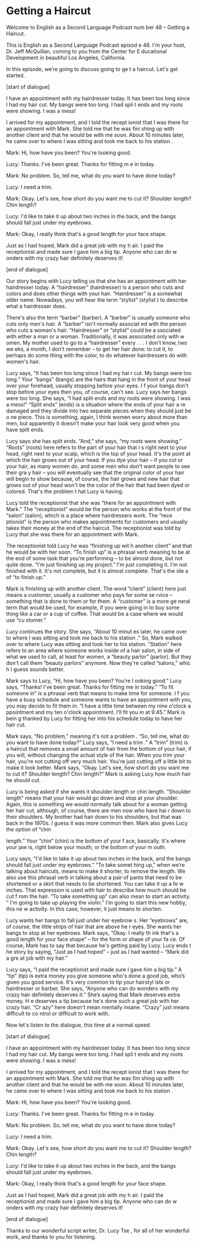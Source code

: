 # Getting a Haircut

Welcome to English as a Second Language Podcast num ber 48 – Getting a Haircut.

This is English as a Second Language Podcast episod e 48. I'm your host, Dr. Jeff McQuillan, coming to you from the Center for E ducational Development in beautiful Los Angeles, California.

In this episode, we’re going to discuss going to ge t a haircut. Let's get started.

[start of dialogue]

I have an appointment with my hairdresser today. It  has been too long since I had my hair cut. My bangs were too long. I had spli t ends and my roots were showing. I was a mess!

I arrived for my appointment, and I told the recept ionist that I was there for an appointment with Mark. She told me that he was fini shing up with another client and that he would be with me soon. About 10 minutes  later, he came over to where I was sitting and took me back to his station .

Mark: Hi, how have you been? You're looking good.

Lucy: Thanks. I've been great. Thanks for fitting m e in today.

Mark: No problem. So, tell me, what do you want to have done today?

Lucy: I need a trim.

Mark: Okay. Let's see, how short do you want me to cut it? Shoulder length? Chin length?

Lucy: I'd like to take it up about two inches in the back, and the bangs should fall just under my eyebrows.

Mark: Okay, I really think that's a good length for  your face shape.

Just as I had hoped, Mark did a great job with my h air. I paid the receptionist and made sure I gave him a big tip. Anyone who can do w onders with my crazy hair definitely deserves it!

[end of dialogue]

Our story begins with Lucy telling us that she has an appointment with her hairdresser today. A “hairdresser” (hairdresser) is  a person who cuts and colors and does other things with your hair. “Hairdresser”  is a somewhat older name. Nowadays, you will hear the term “stylist” (stylist ) to describe what a hairdresser does.

There's also the term “barber” (barber). A “barber”  is usually someone who cuts only men's hair. A “barber” isn't normally associat ed with the person who cuts a woman's hair. “Hairdresser” or “stylist” could be a ssociated with either a man or a woman. Traditionally, it was associated only with w omen. My mother used to go to a “hairdresser” every . . . I don't know, two we eks, a month, I don't remember – to get her hair done: to cut it, to perhaps do some thing with the color, to do whatever hairdressers do with women's hair.

Lucy says, “It has been too long since I had my hai r cut. My bangs were too long.” Your “bangs” (bangs) are the hairs that hang  in the front of your head over your forehead, usually stopping before your eyes. I f your bangs don't stop before your eyes then you, of course, can't see. Lucy says  her bangs were too long. She says, “I had split ends and my roots were showing. I was a mess!” “Split ends” (ends) is a situation where the ends of your hair a re damaged and they divide into two separate pieces when they should just be o ne piece. This is something, again, I think women worry about more than men, but  apparently it doesn't make your hair look very good when you have split ends.

Lucy says she has split ends. “And,” she says, “my roots were showing.” “Roots” (roots) here refers to the part of your hair that i s right next to your head, right next to your scalp, which is the top of your head. It's the point at which the hair grows out of your head. If you dye your hair – if you col or your hair, as many women do, and some men who don't want people to see their gra y hair – you will eventually see that the original color of your hair will begin  to show because, of course, the hair grows and new hair that grows out of your head  won't be the color of the hair that had been dyed or colored. That's the problem t hat Lucy is having.

Lucy told the receptionist that she was “there for an appointment with Mark.” The “receptionist” would be the person who works at the  front of the “salon” (salon), which is a place where hairdressers work. The “rece ptionist” is the person who makes appointments for customers and usually takes their money at the end of the haircut. The receptionist was told by Lucy that  she was there for an appointment with Mark.

The receptionist told Lucy he was “finishing up wit h another client” and that he would be with her soon. “To finish up” is a phrasal  verb meaning to be at the end of some task that you’re performing – to be almost done, but not quite done. “I'm just finishing up my project.” I'm just completing it. I'm not finished with it. It's not complete, but it is almost complete. That's the ide a of “to finish up.”

Mark is finishing up with another client. The word “client” (client) here just means a customer, usually a customer who pays for some se rvice – something that is done to them or for them. A “customer” is a more ge neral term that would be used, for example, if you were going in to buy some thing like a car or a cup of coffee. That would be a case where we would use “cu stomer.”

Lucy continues the story. She says, “About 10 minut es later, he came over to where I was sitting and took me back to his station .” So, Mark walked over to where Lucy was sitting and took her to his station.  “Station” here refers to an area where someone works inside of a hair salon, in side of what we used to call, at least for women, a “beauty parlor” (parlor). But  they don't call them “beauty parlors” anymore. Now they're called “salons,” whic h I guess sounds better.

Mark says to Lucy, “Hi, how have you been? You’re l ooking good.” Lucy says, “Thanks! I've been great. Thanks for fitting me in today.” “To fit someone in” is a phrasal verb that means to make time for someone. I f you have a busy schedule and someone wants to have an appointment with you, you may decide to fit them in. “I have a little time between my nine o'clock a ppointment and my ten o'clock appointment. I’ll fit you in at 9:45.” Mark is bein g thanked by Lucy for fitting her into his schedule today to have her hair cut.

Mark says, “No problem,” meaning it's not a problem . “So, tell me, what do you want to have done today?” Lucy says, “I need a trim .” A “trim” (trim) is a haircut that removes a small amount of hair from the bottom  of your hair, if you will, without changing the actual style of the hair. When  you trim your hair, you're not cutting off very much hair. You're just cutting off  a little bit to make it look better. Mark says, “Okay. Let's see, how short do you want me to cut it? Shoulder length? Chin length?” Mark is asking Lucy how much hair he should cut.

Lucy is being asked if she wants it shoulder length  or chin length. “Shoulder length” means that your hair would go down and stop  at your shoulder. Again, this is something we would normally talk about for a woman getting her hair cut, although, of course, there are men now who have hai r down to their shoulders. My brother had hair down to his shoulders, but that  was back in the 1970s. I guess it was more common then. Mark also gives Lucy  the option of “chin

length.” Your “chin” (chin) is the bottom of your f ace, basically. It's where your jaw is, right below your mouth, or the bottom of your m outh.

Lucy says, “I'd like to take it up about two inches  in the back, and the bangs should fall just under my eyebrows.” “To take somet hing up,” when we’re talking about haircuts, means to make it shorter, to remove  the length. We also use this phrasal verb in talking about a pair of pants that need to be shortened or a skirt that needs to be shortened. You can take it up a fe w inches. That expression is used with hair to describe how much should be cut f rom the hair. “To take something up” can also mean to start an activity. “ I'm going to take up playing the violin.” I'm going to start this new hobby, this ne w activity. In this case, however, it just means to shorten.

Lucy wants her bangs to fall just under her eyebrow s. Her “eyebrows” are, of course, the little strips of hair that are above he r eyes. She wants her bangs to stop at her eyebrows. Mark says, “Okay. I really th ink that's a good length for your face shape” – for the form or shape of your fa ce. Of course, Mark has to say that because he's getting paid by Lucy. Lucy ends t he story by saying, “Just as I had hoped” – just as I had wanted – “Mark did a gre at job with my hair.”

Lucy says, “I paid the receptionist and made sure I  gave him a big tip.” A “tip” (tip) is extra money you give someone who's done a good job, who’s given you good service. It's very common to tip your hairstyl ists or hairdresser or barber. She says, “Anyone who can do wonders with my crazy hair definitely deserves it.” She’s saying that Mark deserves extra money. H e deserves a tip because he's done such a great job with her crazy hair. “Cr azy” here doesn't mean mentally insane. “Crazy” just means difficult to co ntrol or difficult to work with.

Now let's listen to the dialogue, this time at a normal speed.

[start of dialogue]

I have an appointment with my hairdresser today. It  has been too long since I had my hair cut. My bangs were too long. I had spli t ends and my roots were showing. I was a mess!

I arrived for my appointment, and I told the recept ionist that I was there for an appointment with Mark. She told me that he was fini shing up with another client and that he would be with me soon. About 10 minutes  later, he came over to where I was sitting and took me back to his station .

Mark: Hi, how have you been? You're looking good.

 Lucy: Thanks. I've been great. Thanks for fitting m e in today.

Mark: No problem. So, tell me, what do you want to have done today?

Lucy: I need a trim.

Mark: Okay. Let's see, how short do you want me to cut it? Shoulder length? Chin length?

Lucy: I'd like to take it up about two inches in the back, and the bangs should fall just under my eyebrows.

Mark: Okay, I really think that's a good length for  your face shape.

Just as I had hoped, Mark did a great job with my h air. I paid the receptionist and made sure I gave him a big tip. Anyone who can do w onders with my crazy hair definitely deserves it!

[end of dialogue]

Thanks to our wonderful script writer, Dr. Lucy Tse , for all of her wonderful work, and thanks to you for listening.

